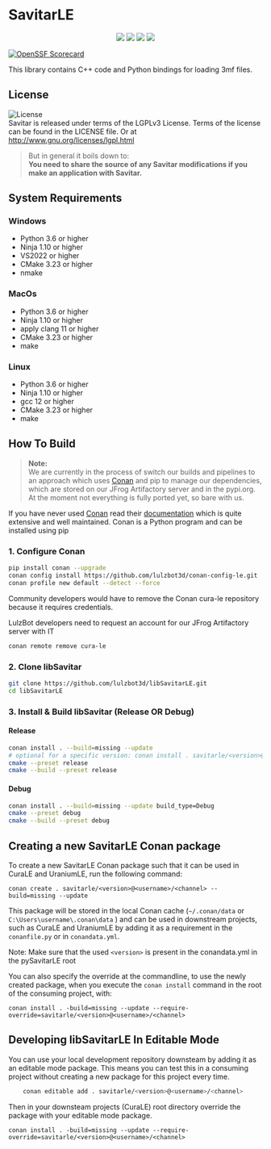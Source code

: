 # SavitarLE

<p align="center">
    <a href="https://github.com/lulzbot3d/libSavitarLE/actions/workflows/conan-package.yml" alt="Conan Package">
        <img src="https://github.com/lulzbot3d/libSavitarLE/actions/workflows/conan-package.yml/badge.svg" /></a>
    <a href="https://github.com/lulzbot3d/libSavitarLE/actions/workflows/unit-test.yml" alt="Unit test">
        <img src="https://github.com/lulzbot3d/libSavitarLE/actions/workflows/unit-test.yml/badge.svg" /></a>
    <a href="https://github.com/lulzbot3d/libSavitarLE" alt="Repo Size">
        <img src="https://img.shields.io/github/repo-size/lulzbot3d/libSavitarLE?style=flat" /></a>
    <a href="https://github.com/lulzbot3d/libSavitarLE/blob/master/LICENSE" alt="License">
        <img src="https://img.shields.io/github/license/lulzbot3d/libSavitarLE?style=flat" /></a>
</p>

[![OpenSSF Scorecard](https://api.securityscorecards.dev/projects/github.com/lulzbot3d/libSavitarLE/badge)](https://api.securityscorecards.dev/projects/github.com/lulzbot3d/libSavitarLE)

This library contains C++ code and Python bindings for loading 3mf files.

## License

![License](https://img.shields.io/github/license/lulzbot3d/libSavitarLE?style=flat)  
Savitar is released under terms of the LGPLv3 License. Terms of the license can be found in the LICENSE file. Or at
http://www.gnu.org/licenses/lgpl.html

> But in general it boils down to:  
> **You need to share the source of any Savitar modifications if you make an application with Savitar.**

## System Requirements

### Windows
- Python 3.6 or higher
- Ninja 1.10 or higher
- VS2022 or higher
- CMake 3.23 or higher
- nmake

### MacOs
- Python 3.6 or higher
- Ninja 1.10 or higher
- apply clang 11 or higher
- CMake 3.23 or higher
- make

### Linux
- Python 3.6 or higher
- Ninja 1.10 or higher
- gcc 12 or higher
- CMake 3.23 or higher
- make


## How To Build

> **Note:**  
> We are currently in the process of switch our builds and pipelines to an approach which uses [Conan](https://conan.io/)
> and pip to manage our dependencies, which are stored on our JFrog Artifactory server and in the pypi.org.
> At the moment not everything is fully ported yet, so bare with us.

If you have never used [Conan](https://conan.io/) read their [documentation](https://docs.conan.io/en/latest/index.html)
which is quite extensive and well maintained. Conan is a Python program and can be installed using pip

### 1. Configure Conan

```bash
pip install conan --upgrade
conan config install https://github.com/lulzbot3d/conan-config-le.git
conan profile new default --detect --force
```

Community developers would have to remove the Conan cura-le repository because it requires credentials. 

LulzBot developers need to request an account for our JFrog Artifactory server with IT
```bash
conan remote remove cura-le
```

### 2. Clone libSavitar
```bash
git clone https://github.com/lulzbot3d/libSavitarLE.git
cd libSavitarLE
```

### 3. Install & Build libSavitar (Release OR Debug)

#### Release
```bash
conan install . --build=missing --update
# optional for a specific version: conan install . savitarle/<version>@<user>/<channel> --build=missing --update
cmake --preset release
cmake --build --preset release
```

#### Debug

```bash
conan install . --build=missing --update build_type=Debug
cmake --preset debug
cmake --build --preset debug
```

## Creating a new SavitarLE Conan package

To create a new SavitarLE Conan package such that it can be used in CuraLE and UraniumLE, run the following command:

```shell
conan create . savitarle/<version>@<username>/<channel> --build=missing --update
```

This package will be stored in the local Conan cache (`~/.conan/data` or `C:\Users\username\.conan\data` ) and can be used in downstream
projects, such as CuraLE and UraniumLE by adding it as a requirement in the `conanfile.py` or in `conandata.yml`.

Note: Make sure that the used `<version>` is present in the conandata.yml in the pySavitarLE root

You can also specify the override at the commandline, to use the newly created package, when you execute the `conan install`
command in the root of the consuming project, with:


```shell
conan install . -build=missing --update --require-override=savitarle/<version>@<username>/<channel>
```

## Developing libSavitarLE In Editable Mode

You can use your local development repository downsteam by adding it as an editable mode package.
This means you can test this in a consuming project without creating a new package for this project every time.

```bash
    conan editable add . savitarle/<version>@<username>/<channel>
```

Then in your downsteam projects (CuraLE) root directory override the package with your editable mode package.  

```shell
conan install . -build=missing --update --require-override=savitarle/<version>@<username>/<channel>
```
